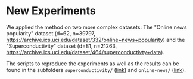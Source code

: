 # New Experiments

We applied the method on two more complex datasets: The "Online news popularity" dataset (d=62, n=39797, https://archive.ics.uci.edu/dataset/332/online+news+popularity) and the "Superconductivity" dataset (d=81, n=21263, https://archive.ics.uci.edu/dataset/464/superconductivty+data). 

The scripts to reproduce the experiments as well as the results can be found in the subfolders `superconductivity/` ([link](https://anonymous.4open.science/r/aistats_2025_DIP-82A3/experiments/superconductivity/superconductivity_loo_10fold_10.pdf)) and `online-news/` ([link](https://anonymous.4open.science/r/aistats_2025_DIP-82A3/experiments/online-news/popularity_loo_10fold_10.pdf)). 